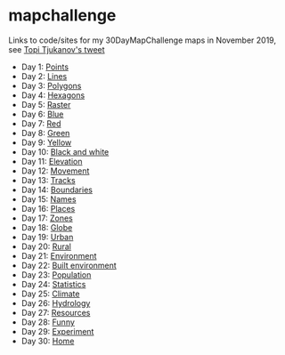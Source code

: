 # mapchallenge

Links to code/sites for my 30DayMapChallenge maps in November 2019, see [Topi Tjukanov's tweet](https://twitter.com/tjukanov/status/1187713840550744066) 

* Day 1: [Points](https://t.co/LYVIH5etTb)
* Day 2: [Lines](https://t.co/fg4zUm1CQJ)
* Day 3: [Polygons](https://t.co/sXYFBQENkS)
* Day 4: [Hexagons](https://t.co/J9dfnVEEYw)
* Day 5: [Raster](https://t.co/hbOjIJ5Fq1)
* Day 6: [Blue](https://t.co/U6CpY6dpl3)
* Day 7: [Red](https://t.co/YG6q6cFNUR)
* Day 8: [Green](https://t.co/WGNXCDNG9p)
* Day 9: [Yellow](https://t.co/lycv5FgdhA)
* Day 10: [Black and white](https://t.co/i4rBDDnjSb)
* Day 11: [Elevation](https://t.co/4HwNBNuU5s)
* Day 12: [Movement](https://t.co/m7una9jUaX)
* Day 13: [Tracks](https://t.co/cEl1euhAAB)
* Day 14: [Boundaries](https://t.co/pPexMD8Dhm)
* Day 15: [Names](https://t.co/gMbumlfaE7)
* Day 16: [Places](https://t.co/7EvRjOEMcW)
* Day 17: [Zones](https://t.co/7iZeOHJEBk)
* Day 18: [Globe](https://t.co/Ld3Jl9QPCI)
* Day 19: [Urban](https://t.co/MNgwwGS0k1)
* Day 20: [Rural](https://t.co/rjCPqunNQ8)
* Day 21: [Environment](https://t.co/81BSe7uPOc)
* Day 22: [Built environment](https://t.co/69VCfVZIju)
* Day 23: [Population](https://t.co/gzu0Dncmk1)
* Day 24: [Statistics](https://t.co/xAEoZYBOSG)
* Day 25: [Climate](https://t.co/k6rkeKbars)
* Day 26: [Hydrology](https://t.co/boVfpTYLUt)
* Day 27: [Resources](https://t.co/etVEr96alA)
* Day 28: [Funny](https://t.co/2CKDhHVu14)
* Day 29: [Experiment](https://t.co/2NUTUvy1Gx)
* Day 30: [Home](https://github.com/tts/mapchallenge/blob/master/home.R)
